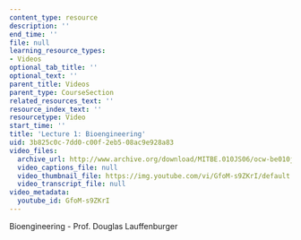 ```yaml
---
content_type: resource
description: ''
end_time: ''
file: null
learning_resource_types:
- Videos
optional_tab_title: ''
optional_text: ''
parent_title: Videos
parent_type: CourseSection
related_resources_text: ''
resource_index_text: ''
resourcetype: Video
start_time: ''
title: 'Lecture 1: Bioengineering'
uid: 3b825c0c-7dd0-c00f-2eb5-08ac9e928a83
video_files:
  archive_url: http://www.archive.org/download/MITBE.010JS06/ocw-be010j-07feb2006-220k.mp4
  video_captions_file: null
  video_thumbnail_file: https://img.youtube.com/vi/GfoM-s9ZKrI/default.jpg
  video_transcript_file: null
video_metadata:
  youtube_id: GfoM-s9ZKrI
---
```


Bioengineering - Prof. Douglas Lauffenburger